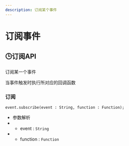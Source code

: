 ```yaml
---
description: 订阅某个事件
---
```


# 订阅事件

## 🕒订阅API

订阅某一个事件

当事件触发时执行所对应的回调函数

### 订阅

```text
event.subscribe(event : String, function : Function);
```

* 参数解析
* * event : `String`
* * function : `Function` 

### 



